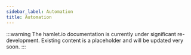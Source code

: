 ```yaml
---
sidebar_label: Automation
title: Automation
---
```

:::warning
The hamlet.io documentation is currently under significant re-development. Existing content is a placeholder and will be updated very soon.
:::
